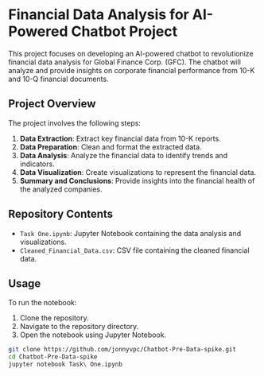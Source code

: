 # Financial Data Analysis for AI-Powered Chatbot Project

This project focuses on developing an AI-powered chatbot to revolutionize financial data analysis for Global Finance Corp. (GFC). The chatbot will analyze and provide insights on corporate financial performance from 10-K and 10-Q financial documents.

## Project Overview

The project involves the following steps:
1. **Data Extraction**: Extract key financial data from 10-K reports.
2. **Data Preparation**: Clean and format the extracted data.
3. **Data Analysis**: Analyze the financial data to identify trends and indicators.
4. **Data Visualization**: Create visualizations to represent the financial data.
5. **Summary and Conclusions**: Provide insights into the financial health of the analyzed companies.

## Repository Contents

- `Task One.ipynb`: Jupyter Notebook containing the data analysis and visualizations.
- `Cleaned_Financial_Data.csv`: CSV file containing the cleaned financial data.

## Usage

To run the notebook:
1. Clone the repository.
2. Navigate to the repository directory.
3. Open the notebook using Jupyter Notebook.

```sh
git clone https://github.com/jonnyvpc/Chatbot-Pre-Data-spike.git
cd Chatbot-Pre-Data-spike
jupyter notebook Task\ One.ipynb
